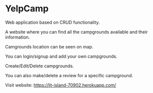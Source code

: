 # YelpCamp
Web application based on CRUD functionality.

A website where you can find all the campgrounds available and their information.

Camgrounds location can be seen on map.

You can login/signup and add your own campgrounds.

Create/Edit/Delete campgrounds.

You can also make/delete a review for a specific campground.

Visit website: https://lit-island-70902.herokuapp.com/
